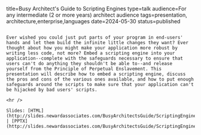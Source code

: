 title=Busy Architect's Guide   to Scripting Engines
type=talk
audience=For any intermediate (2 or more years) architect audience
tags=presentation, architecture,enterprise,languages
date=2024-05-30
status=published
~~~~~~

Ever wished you could just put parts of your program in end-users' hands and let them build the infinite little changes they want? Ever thought about how you might make your application more robust by writing less code, not more? Embed a scripting engine into your application--complete with the safeguards necessary to ensure that users can't do anything they shouldn't be able to--and release yourself from the Principle of Perpetual Enslavement. This presentation will describe how to embed a scripting engine, discuss the pros and cons of the various ones available, and how to put enough safeguards around the scripts to make sure that your application can't be hijacked by bad users' scripts.
    
<hr />

Slides: [HTML](http://slides.newardassociates.com/BusyArchitectsGuide/ScriptingEngines.html) | [PPTX](http://slides.newardassociates.com/BusyArchitectsGuide/ScriptingEngines.pptx)
